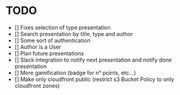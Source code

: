 # TODO

- [] Fixes selection of type presentation
- [] Search presentation by title, type and author
- [] Some sort of authentication
- [] Author is a User
- [] Plan future presentations
- [] Slack integration to notify next presentation and notify done presentation
- [] More gamification (badge for n° points, etc...)
- [] Make only cloudfront public (restrict s3 Bucket Policy to only cloudfront zones)